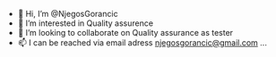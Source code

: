 - 👋 Hi, I’m @NjegosGorancic
- 👀 I’m interested in Quality assurence
- 💞️ I’m looking to collaborate on Quality assurance as tester
- 📫 I can be reached via email adress njegosgorancic@gmail.com ...

<!---
NjegosGorancic/NjegosGorancic is a ✨ special ✨ repository because its `README.md` (this file) appears on your GitHub profile.
You can click the Preview link to take a look at your changes.
--->
